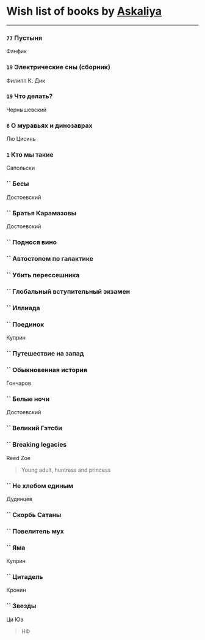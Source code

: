 # Wish list of books by [Askaliya](https://plus.google.com/u/0/108887983030919100717/)
---

### `77` Пустыня
Фанфик

### `19` Электрические сны (сборник)
Филипп К. Дик

### `19` Что делать?
Чернышевский

### `6` О муравьях и динозаврах
Лю Цисинь

### `1` Кто мы такие
Сапольски

### `` Бесы
Достоевский

### `` Братья Карамазовы
Достоевский

### `` Поднося вино

### `` Автостопом по галактике

### `` Убить перессешника

### `` Глобальный вступительный экзамен

### `` Иллиада

### `` Поединок
Куприн

### `` Путешествие на запад

### `` Обыкновенная история
Гончаров

### `` Белые ночи
Достоевский

### `` Великий Гэтсби

### `` Breaking legacies
Reed Zoe
> Young adult,  huntress and princess

### `` Не хлебом единым
Дудинцев

### `` Скорбь Сатаны

### `` Повелитель мух

### `` Яма
Куприн

### `` Цитадель
Кронин

### `` Звезды
Ци Юэ
> НФ

